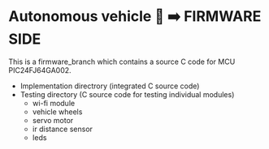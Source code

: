 # Autonomous vehicle 🚗 ➡️ FIRMWARE SIDE
This is a firmware_branch which contains a source C code for MCU PIC24FJ64GA002.
- Implementation directrory (integrated C source code) 
- Testing directory (C source code for testing individual modules)
    - wi-fi module
    - vehicle wheels
    - servo motor
    - ir distance sensor
    - leds
